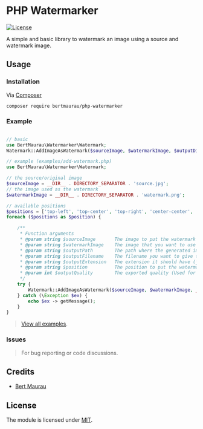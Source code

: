 # PHP Watermarker

[![License](http://img.shields.io/badge/license-MIT-lightgrey.svg)](https://github.com/bertmaurau/php-watermarker/blob/master/LICENSE)

A simple and basic library to watermark an image using a source and watermark image.

## Usage

### Installation

Via [Composer](https://getcomposer.org)

```bash
composer require bertmaurau/php-watermarker
```

### Example

``` php

// basic
use BertMaurau\Watermarker\Watermark;
Watermark::AddImageAsWatermark($sourceImage, $watermarkImage, $outputDirectory, $filename, $extension, $position, $qualtiy);

// example (examples/add-watermark.php)
use BertMaurau\Watermarker\Watermark;

// the source/original image
$sourceImage = __DIR__ . DIRECTORY_SEPARATOR . 'source.jpg';
// the image used as the watermark
$watermarkImage = __DIR__ . DIRECTORY_SEPARATOR . 'watermark.png';

// available positions
$positions = ['top-left', 'top-center', 'top-right', 'center-center', 'bottom-left', 'bottom-center', 'bottom-right'];
foreach ($positions as $position) {

    /**
     * Function arguments
     * @param string $sourceImage       The image to put the watermark on
     * @param string $watermarkImage    The image that you want to use as a watermark
     * @param string $outputPath        The path where the generated image should be placed (check your permissions)
     * @param string $outputFilename    The filename you want to give the exported file
     * @param string $outputExtension   The extension it should have (jpg, jpeg, png, bmp, gif)
     * @param string $position          The position to put the watermark at ('top-left', 'top-center', 'top-right', 'center-center', 'bottom-left', 'bottom-center', 'bottom-right')
     * @param int $outputQuality        The exported quality (Used for .jpg or for compression with .png [1-100])
     */
    try {
        Watermark::AddImageAsWatermark($sourceImage, $watermarkImage, __DIR__, $filename = $position, 'jpg', $position, 100);
    } catch (\Exception $ex) {
        echo $ex -> getMessage();
    }
}

```

> [View all examples](/examples/add-watermark.php).

### Issues

> For bug reporting or code discussions.

## Credits

- [Bert Maurau](https://github.com/bertmaurau)

## License

The module is licensed under [MIT](./LICENSE.md).